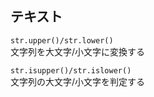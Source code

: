 ## テキスト
`str.upper()/str.lower()`  
文字列を大文字/小文字に変換する

`str.isupper()/str.islower()`  
文字列の大文字/小文字を判定する